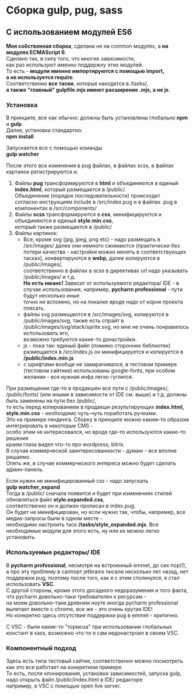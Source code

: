 # Сборка gulp, pug, sass
## С использованием модулей ES6

**Моя собственная сборка**, сделана не на common модулях, а **на модулях ECMAScript 6**.  
Сделано так,  в силу того, что многие зависимости,  
как раз используют именно поддержку этих модулей.  
То есть - **модули именно импортируются с помощью import,  
а не используется require**.  
Соответственно **все таски**, которые находятся в /tasks/,  
**а также "главный" gulpfile.mjs имеют расширение .mjs, а не js**.  

### Установка
В принципе, все как обычно: должны быть установлены глобально **npm** и **gulp**.    
Далее, установка стандартно:  
**npm install**

Запускается все с помощью команды  
**gulp watcher**  

После этого все изменения в pug файлах, в файлах scss, в файлах картинок регистрируются и:
1. Файлы **pug** трансформируются в **html** и объединяются в единый **index.html**, который размещается в /public/.  
Объединение (порядок последовательности) происходит  
согласно инструкциям include в /src/index.pug и в файлах .pug в компонентах в /src/components/
2. Файлы **scss** трансформируются в **css**, минифицируются  и объединяются в единый **style.min.css**,  
который также размещается в /public/
3. Файлы картинок: 
    *  Все, кроме svg (jpg, jpeg, png etc) - надо размещать в /src/images/ далее они немного сжимаются (практически без потери качества - настройки можно менять в соответствующих тасках), 
	 конвертируются в **webp**,  далее копируются в /public/images/,  
	соответственно в файлах в scss в директивах url надо указывать /public/images/ и т.д.  
	**Но есть нюанс!** Зависит от используемого редактора/ IDE - в случае использования, например, **pycharm professional** - пути будут несколько иные  
	точно не вспомню, но на локалке вроде надо от корня проекта плясать.
    * файлы svg размещаются в /src/images/svg,  копируются в /public/images/svg, 
 также есть спрайт в /public/images/svg/stack/sprite.svg,  но мне не очень понравилось использовать его,  
	возможно требуются какие-то донастройки.
    * js - пока так: единый файл (помимо сторонних библиотек) размещается в /src/index.js он минифицируется и копируется в **/public/index.min.js**
    * с шрифтами вообще не замарачивался, в тестовом примере (тестовом сайтике) использованы google-fonts, при особом желании - вся нужная инфа легко гуглится.

При размещении где-то в продакшен все пути с /public/images/, /public/fonts/ (или иными в зависимости от IDE см. выше)  и т.д. должны быть заменены на пути без /public/,  
то есть перед копированием в продакшн результирующих **index.html, style.min.css** - необходимо чуть-чуть поработать ручками.  
Это на примере лендинга. Сборку в принципе можно каким-то образом интегрировать в некоторые CMS -  
особо этим не интересовался, но вроде где-то используются какие-то решения  
краем глаза видел что-то про wordpress, bitrix.  
В случае коммерческой заинтересованности - думаю - все вполне решаемо.  
Опять же, в случае коммерческого интереса можно будет сделать админ-панель.

Если нужен не минифицированный css - надо запускать   
**gulp watcher_expand**  
Тогда в /public/ сначала появится и будет при изменениях стилей обновляться файл **style.expanded.css**,  
соответственно он и должен  прописан в index.pug.  
Он будет не минифицирован, но если нужно так, чтобы, например, все медиа-запросы были в одном месте -  
необходимо настроить таск **/tasks/style_expanded.mjs**.
Все необходимые модули для этого есть, ну или их можно легко установить.

### Используемые редакторы/ IDE
В **pycharm professional**, несмотря на встроенный emmet, до сих пор(!),  
а про эту проблему в саппорт jetbrains писали несколько лет назад, нет поддержки pug, 
поэтому после того, как я с этим столкнулся, я стал использовать **VSС**.  
С другой стороны, кроме этого досадного недоразумения и того факта,  
что pycharm довольно-таки требователен к ресурсам -  
на моем довольно-таки древнем ноуте иногда pycharm professional вылетает вместе с chrome,
все же - это очень крутая IDE!  
Но конкретно здесь отсутствие поддержки pug в emmet - критично.  

С VSC - были какие-то "тормоза" при использовании глобальных констант в sass, 
возможно что-то я сам недонастроил в своем VSC.

### Компонентный подход
Здесь есть типа тестовый сайтик, соответственно можно посмотреть как это все работает на конкретном примере.  
То есть, после клонирования, установки зависимостей, запуска gulp, надо открыть файл /public/index.html в IDE/ редакторе  
например, в VSC c помощью open live server.



